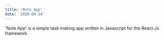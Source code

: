 ```yaml
---
title: 'Note App'
date: '2020-09-14'
---
```


'Note App' is a simple task making app written in Javascript for the React.Js framework. 